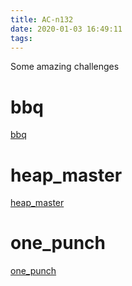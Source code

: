```yaml
---
title: AC-n132
date: 2020-01-03 16:49:11
tags:
---
```

Some amazing challenges
<!--more-->
# bbq
[bbq][1]
# heap_master
[heap_master][2]
# one_punch
[one_punch][3]

[1]: https://n132.github.io/2020/01/05/2020-01-05-twctf-2018-bbq/
[2]: https://n132.github.io/2019/05/10/2019-05-08-Starctf2019-Heap-master/
[3]: https://n132.github.io/2020/03/12/2020-03-12-Tcache-stashing-unlink-atk/
